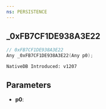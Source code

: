 ```yaml
---
ns: PERSISTENCE
---
```

## _0xFB7CF1DE938A3E22

```c
// 0xFB7CF1DE938A3E22
Any _0xFB7CF1DE938A3E22(Any p0);
```

```
NativeDB Introduced: v1207
```

## Parameters
* **p0**:
